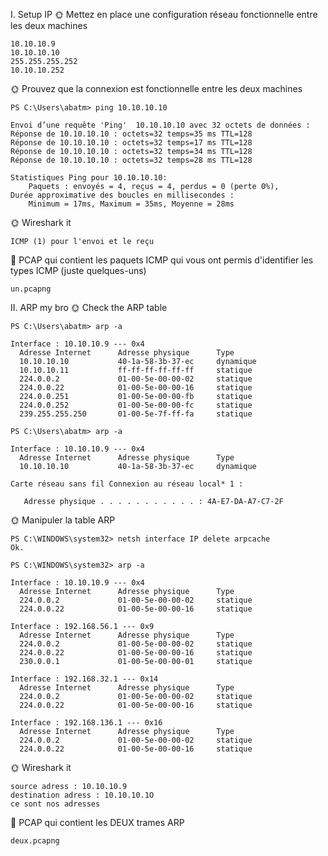 I. Setup IP
🌞 Mettez en place une configuration réseau fonctionnelle entre les deux machines
```
10.10.10.9
10.10.10.10
255.255.255.252
10.10.10.252
```

🌞 Prouvez que la connexion est fonctionnelle entre les deux machines
```
PS C:\Users\abatm> ping 10.10.10.10

Envoi d’une requête 'Ping'  10.10.10.10 avec 32 octets de données :
Réponse de 10.10.10.10 : octets=32 temps=35 ms TTL=128
Réponse de 10.10.10.10 : octets=32 temps=17 ms TTL=128
Réponse de 10.10.10.10 : octets=32 temps=34 ms TTL=128
Réponse de 10.10.10.10 : octets=32 temps=28 ms TTL=128

Statistiques Ping pour 10.10.10.10:
    Paquets : envoyés = 4, reçus = 4, perdus = 0 (perte 0%),
Durée approximative des boucles en millisecondes :
    Minimum = 17ms, Maximum = 35ms, Moyenne = 28ms
```
🌞 Wireshark it
```
ICMP (1) pour l'envoi et le reçu
```
🦈 PCAP qui contient les paquets ICMP qui vous ont permis d'identifier les types ICMP (juste quelques-uns)
```
un.pcapng
```

II. ARP my bro
🌞 Check the ARP table
```
PS C:\Users\abatm> arp -a

Interface : 10.10.10.9 --- 0x4
  Adresse Internet      Adresse physique      Type
  10.10.10.10           40-1a-58-3b-37-ec     dynamique
  10.10.10.11           ff-ff-ff-ff-ff-ff     statique
  224.0.0.2             01-00-5e-00-00-02     statique
  224.0.0.22            01-00-5e-00-00-16     statique
  224.0.0.251           01-00-5e-00-00-fb     statique
  224.0.0.252           01-00-5e-00-00-fc     statique
  239.255.255.250       01-00-5e-7f-ff-fa     statique

```
```
PS C:\Users\abatm> arp -a

Interface : 10.10.10.9 --- 0x4
  Adresse Internet      Adresse physique      Type
  10.10.10.10           40-1a-58-3b-37-ec     dynamique
```
```
Carte réseau sans fil Connexion au réseau local* 1 :

   Adresse physique . . . . . . . . . . . : 4A-E7-DA-A7-C7-2F
```
🌞 Manipuler la table ARP
```
PS C:\WINDOWS\system32> netsh interface IP delete arpcache
Ok.
```
```
PS C:\WINDOWS\system32> arp -a

Interface : 10.10.10.9 --- 0x4
  Adresse Internet      Adresse physique      Type
  224.0.0.2             01-00-5e-00-00-02     statique
  224.0.0.22            01-00-5e-00-00-16     statique

Interface : 192.168.56.1 --- 0x9
  Adresse Internet      Adresse physique      Type
  224.0.0.2             01-00-5e-00-00-02     statique
  224.0.0.22            01-00-5e-00-00-16     statique
  230.0.0.1             01-00-5e-00-00-01     statique

Interface : 192.168.32.1 --- 0x14
  Adresse Internet      Adresse physique      Type
  224.0.0.2             01-00-5e-00-00-02     statique
  224.0.0.22            01-00-5e-00-00-16     statique

Interface : 192.168.136.1 --- 0x16
  Adresse Internet      Adresse physique      Type
  224.0.0.2             01-00-5e-00-00-02     statique
  224.0.0.22            01-00-5e-00-00-16     statique
```

🌞 Wireshark it
```
source adress : 10.10.10.9
destination adress : 10.10.10.1O
ce sont nos adresses
```
🦈 PCAP qui contient les DEUX trames ARP
```
deux.pcapng
```